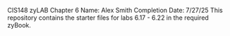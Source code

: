 CIS148 zyLAB Chapter 6
Name: Alex Smith
Completion Date: 7/27/25
This repository contains the starter files for labs 6.17 - 6.22 in the required zyBook. 
